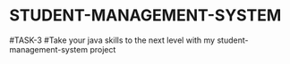 # STUDENT-MANAGEMENT-SYSTEM
#TASK-3
#Take your java skills to the next level with my student-management-system project
